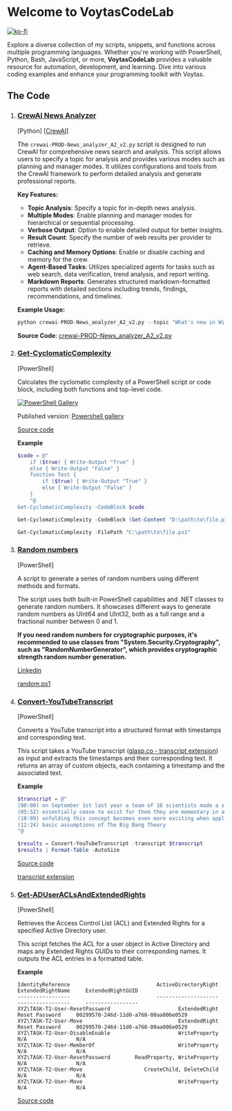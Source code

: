 # Welcome to VoytasCodeLab

[![ko-fi](https://ko-fi.com/img/githubbutton_sm.svg)](https://ko-fi.com/A0A6KYBUS)

Explore a diverse collection of my scripts, snippets, and functions across multiple programming languages. Whether you're working with PowerShell, Python, Bash, JavaScript, or more, **VoytasCodeLab** provides a valuable resource for automation, development, and learning. Dive into various coding examples and enhance your programming toolkit with Voytas.

## The Code

1. ### [CrewAI News Analyzer](./thecode/crewAI/crewai-PROD-News_analyzer_A2_v2.py)

    [Python] [[CrewAI](https://github.com/crewAIInc/crewAI)]

    The `crewai-PROD-News_analyzer_A2_v2.py` script is designed to run CrewAI for comprehensive news search and analysis. This script allows users to specify a topic for analysis and provides various modes such as planning and manager modes. It utilizes configurations and tools from the CrewAI framework to perform detailed analysis and generate professional reports.

    **Key Features:**
    - **Topic Analysis**: Specify a topic for in-depth news analysis.
    - **Multiple Modes**: Enable planning and manager modes for hierarchical or sequential processing.
    - **Verbose Output**: Option to enable detailed output for better insights.
    - **Result Count**: Specify the number of web results per provider to retrieve.
    - **Caching and Memory Options**: Enable or disable caching and memory for the crew.
    - **Agent-Based Tasks**: Utilizes specialized agents for tasks such as web search, data verification, trend analysis, and report writing.
    - **Markdown Reports**: Generates structured markdown-formatted reports with detailed sections including trends, findings, recommendations, and timelines.

    **Example Usage:**

    ```python
    python crewai-PROD-News_analyzer_A2_v2.py --topic "What's new in Windows Server" --planning --verbose --result_count 5
    ```

    **Source Code**: [crewai-PROD-News_analyzer_A2_v2.py](./thecode/crewAI/crewai-PROD-News_analyzer_A2_v2.py)

2. ### [Get-CyclomaticComplexity](https://www.powershellgallery.com/packages/Get-CyclomaticComplexity)

    [PowerShell]

    Calculates the cyclomatic complexity of a PowerShell script or code block, including both functions and top-level code.

    [![PowerShell Gallery](https://img.shields.io/powershellgallery/dt/Get-CyclomaticComplexity)](https://www.powershellgallery.com/packages/Get-CyclomaticComplexity)

    Published version: [Powershell gallery](https://www.powershellgallery.com/packages/Get-CyclomaticComplexity)

    [Source code](./thecode/Get-CyclomaticComplexity.ps1)

    **Example**

    ```powershell
    $code = @"
        if ($true) { Write-Output "True" }
        else { Write-Output "False" }
        function Test {
            if ($true) { Write-Output "True" }
            else { Write-Output "False" }
        }
        "@
    Get-CyclomaticComplexity -CodeBlock $code
    ```

    ```powershell
    Get-CyclomaticComplexity -CodeBlock (Get-Content "D:\path\to\file.ps1" -raw)
    ```

    ```powershell
    Get-CyclomaticComplexity -FilePath "C:\path\to\file.ps1"
    ```

3. ### [Random numbers](https://gist.github.com/voytas75/9010339feae5f2c16aab3b4e4db6c801)

   [PowerShell]

    A script to generate a series of random numbers using different methods and formats.

    The script uses both built-in PowerShell capabilities and .NET classes to generate random numbers. It showcases different ways to generate random numbers as UInt64 and UInt32, both as a full range and a fractional number between 0 and 1.

    **If you need random numbers for cryptographic purposes, it's recommended to use classes from "System.Security.Cryptography", such as "RandomNumberGenerator", which provides cryptographic strength random number generation.**
    >

    [Linkedin](https://www.linkedin.com/feed/update/urn:li:activity:7149346690402074624?utm_source=share&utm_medium=member_desktop)

    [random.ps1](https://gist.github.com/voytas75/9010339feae5f2c16aab3b4e4db6c801)

4. ### [Convert-YouTubeTranscript](./thecode/Convert-YouTubeTranscript.ps1)

   [PowerShell]

    Converts a YouTube transcript into a structured format with timestamps and corresponding text.

    This script takes a YouTube transcript ([glasp.co - transcript extension](https://glasp.co/)) as input and extracts the timestamps and their corresponding text. It returns an array of custom objects, each containing a timestamp and the associated text.

    **Example**

    ```powershell
    $transcript = @"
    (00:00) on September 1st last year a team of 16 scientists made a stunning discovery that sent shock waves through the scientific Community they ...
    (05:52) essentially cease to exist for them they are momentary in a sense passing through the fabric of SpaceTime without experiencing the passage ...
    (10:09) unfolding this concept becomes even more exciting when applied to photons or particles of light photons have no clear past present or future ...
    (12:24) basic assumptions of The Big Bang Theory
    "@

    $results = Convert-YouTubeTranscript -transcript $transcript
    $results | Format-Table -AutoSize
    ```

    [Source code](./thecode/Convert-YouTubeTranscript.ps1)

    [transcript extension](https://glasp.co/)

5. ### [Get-ADUserACLsAndExtendedRights](./thecode/Get-ADUserACLsAndExtendedRights.ps1)

   [PowerShell]

    Retrieves the Access Control List (ACL) and Extended Rights for a specified Active Directory user.

    This script fetches the ACL for a user object in Active Directory and maps any Extended Rights GUIDs to their corresponding names. It outputs the ACL entries in a formatted table.

    **Example**

    ```text
    IdentityReference                            ActiveDirectoryRight       ExtendedRightName     ExtendedRightGUID
    -----------------                            --------------------       -----------------     -----------------
    XYZ\TASK-T2-User-ResetPassword                      ExtendedRight          Reset Password     00299570-246d-11d0-a768-00aa006e0529
    XYZ\TASK-T2-User-Move                               ExtendedRight          Reset Password     00299570-246d-11d0-a768-00aa006e0529
    XYZ\TASK-T2-User-DisableEnable                      WriteProperty          N/A                N/A                                 
    XYZ\TASK-T2-User-MemberOf                           WriteProperty          N/A                N/A                                 
    XYZ\TASK-T2-User-ResetPassword        ReadProperty, WriteProperty          N/A                N/A                                 
    XYZ\TASK-T2-User-Move                    CreateChild, DeleteChild          N/A                N/A                                 
    XYZ\TASK-T2-User-Move                               WriteProperty          N/A                N/A                                 
    ```

    [Source code](./thecode/Get-ADUserACLsAndExtendedRights.ps1)
